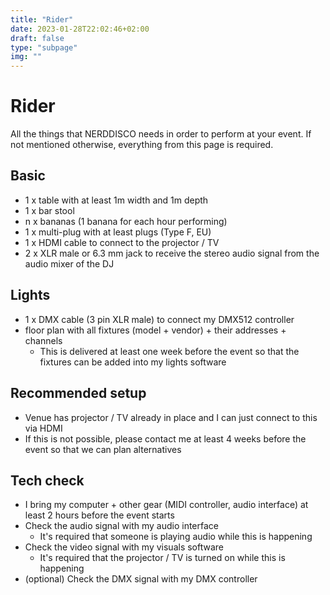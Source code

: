 ```yaml
---
title: "Rider"
date: 2023-01-28T22:02:46+02:00
draft: false
type: "subpage"
img: ""
---
```


# Rider

All the things that NERDDISCO needs in order to perform at your event. If not mentioned otherwise, everything from this page is required. 

## Basic

* 1 x table with at least 1m width and 1m depth
* 1 x bar stool
* n x bananas (1 banana for each hour performing)
* 1 x multi-plug with at least plugs (Type F, EU)
* 1 x HDMI cable to connect to the projector / TV
* 2 x XLR male or 6.3 mm jack to receive the stereo audio signal from the audio mixer of the DJ


## Lights

* 1 x DMX cable (3 pin XLR male) to connect my DMX512 controller
* floor plan with all fixtures (model + vendor) + their addresses + channels
  * This is delivered at least one week before the event so that the fixtures can be added into my lights software


## Recommended setup

* Venue has projector / TV already in place and I can just connect to this via HDMI
* If this is not possible, please contact me at least 4 weeks before the event so that we can plan alternatives


## Tech check

* I bring my computer + other gear (MIDI controller, audio interface) at least 2 hours before the event starts 
* Check the audio signal with my audio interface
  * It's required that someone is playing audio while this is happening
* Check the video signal with my visuals software
  * It's required that the projector / TV is turned on while this is happening
* (optional) Check the DMX signal with my DMX controller